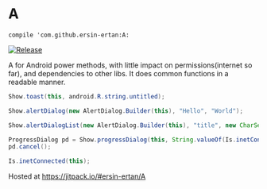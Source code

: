 # A
`compile 'com.github.ersin-ertan:A:`

[![Release](https://jitpack.io/v/ersin-ertan/a.svg)](https://jitpack.io/#ersin-ertan/A)

A for Android power methods, with little impact on permissions(internet so far), and dependencies to other libs. It does common functions in a readable manner.

```java
Show.toast(this, android.R.string.untitled);

Show.alertDialog(new AlertDialog.Builder(this), "Hello", "World");

Show.alertDialogList(new AlertDialog.Builder(this), "title", new CharSequence[] { "a" }, null);

ProgressDialog pd = Show.progressDialog(this, String.valueOf(Is.inetConnected(this)));
pd.cancel();

Is.inetConnected(this);
```

Hosted at https://jitpack.io/#ersin-ertan/A
